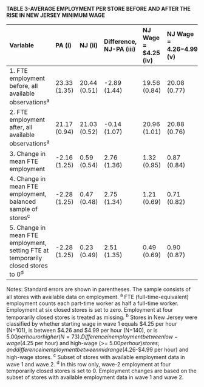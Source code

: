 **TABLE 3-AVERAGE EMPLOYMENT PER STORE BEFORE AND AFTER THE RISE IN NEW JERSEY MINIMUM WAGE** 

| Variable                                                                 | PA (i)        | NJ (ii)       | Difference, NJ-PA (iii) | NJ Wage = $4.25 (iv) | NJ Wage = $4.26-$4.99 (v) | NJ Wage >= $5.00 (vi) | Diff Low-high (vii)<sup>b</sup> | Diff Midrange-high (viii)<sup>b</sup> |
| :----------------------------------------------------------------------- | :------------ | :------------ | :---------------------- | :------------------- | :------------------------ | :-------------------- | :-------------------------- | :---------------------------- |
| 1. FTE employment before, all available observations<sup>a</sup>           | 23.33 (1.35)  | 20.44 (0.51)  | -2.89 (1.44)            | 19.56 (0.84)         | 20.08 (0.77)              | 22.25 (1.14)          | -2.69 (1.37)                | -2.17 (1.41)                  |
| 2. FTE employment after, all available observations<sup>a</sup>            | 21.17 (0.94)  | 21.03 (0.52)  | -0.14 (1.07)            | 20.96 (1.01)         | 20.88 (0.76)              | 20.21 (1.03)          | 0.67 (1.44)                 | 0.75 (1.27)                   |
| 3. Change in mean FTE employment                                         | -2.16 (1.25)  | 0.59 (0.54)   | 2.76 (1.36)             | 1.32 (0.95)          | 0.87 (0.84)               | -2.04 (1.14)          | 3.36 (1.48)                 | 2.91 (1.41)                   |
| 4. Change in mean FTE employment, balanced sample of stores<sup>c</sup>      | -2.28 (1.25)  | 0.47 (0.48)   | 2.75 (1.34)             | 1.21 (0.69)          | 0.71 (0.82)               | -2.16 (1.01)          | 3.36 (1.30)                 | 2.87 (1.22)                   |
| 5. Change in mean FTE employment, setting FTE at temporarily closed stores to 0<sup>d</sup> | -2.28 (1.25)  | 0.23 (0.49)   | 2.51 (1.35)             | 0.49 (0.69)          | 0.90 (0.87)               | -2.39 (1.02)          | 3.29 (1.34)                 | 2.88 (1.23)                   |


Notes: Standard errors are shown in parentheses. The sample consists of all stores with available data on employment. 
<sup>a</sup> FTE (full-time-equivalent) employment counts each part-time worker as half a full-time worker. Employment at six closed stores is set to zero. Employment at four temporarily closed stores is treated as missing. 
<sup>b</sup> Stores in New Jersey were classified by whether starting wage in wave 1 equals $4.25 per hour (N=101), is between $4.26 and $4.99 per hour (N=140), or is $5.00 per hour or higher (N=73). Difference in employment between low-wage ($4.25 per hour) and high-wage (>= $5.00 per hour) stores; and difference in employment between midrange ($4.26-$4.99 per hour) and high-wage stores. 
<sup>c</sup> Subset of stores with available employment data in wave 1 and wave 2. 
<sup>d</sup> In this row only, wave-2 employment at four temporarily closed stores is set to 0. Employment changes are based on the subset of stores with available employment data in wave 1 and wave 2.
